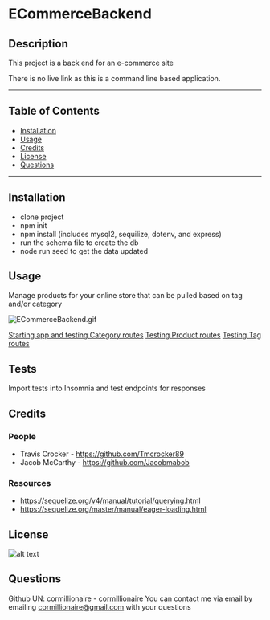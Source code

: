 # ECommerceBackend

## Description
This project is a back end for an e-commerce site

There is no live link as this is a command line based application.

---
## Table of Contents
- [Installation](#installation)
- [Usage](#usage)
- [Credits](#credits)
- [License](#license)
- [Questions](#questions)
---
## Installation
- clone project
- npm init
- npm install (includes mysql2, sequilize, dotenv, and express)
- run the schema file to create the db
- node run seed to get the data updated

## Usage
Manage products for your online store that can be pulled based on tag and/or category

![ECommerceBackend.gif](./images/ECommerceBackend.gif)

[Starting app and testing Category routes](https://drive.google.com/file/d/1ulRl-jpaLIiLfKBzqEa9pGhXV1bikHN-/view)
[Testing Product routes](https://drive.google.com/file/d/1lttDnInZahf9ogr2RBapfq-7yE-x63HQ/view)
[Testing Tag routes](https://drive.google.com/file/d/1ryQcuo_xBo0jWTvPCB_uFO5w9AYq8nDi/view)
## Tests
Import tests into Insomnia and test endpoints for responses

## Credits
### People
- Travis Crocker - https://github.com/Tmcrocker89
- Jacob McCarthy - https://github.com/Jacobmabob

### Resources
- https://sequelize.org/v4/manual/tutorial/querying.html
- https://sequelize.org/master/manual/eager-loading.html


## License
![alt text](https://img.shields.io/static/v1?label=ISC&message=ISC&color=brightgreen&style=plastic)
## Questions
Github UN: cormillionaire - [cormillionaire](https://github.com/cormillionaire)
You can contact me via email by emailing cormillionaire@gmail.com with your questions
